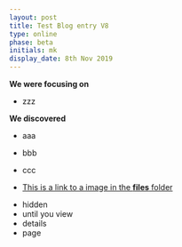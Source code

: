 ```yaml
---
layout: post
title: Test Blog entry V8
type: online
phase: beta
initials: mk
display_date: 8th Nov 2019
---
```


**We were focusing on**
- zzz



**We discovered**

- aaa
- bbb
- ccc

- [This is a link to a image in the **files** folder](/files/saltire.png)

<!--more-->

- hidden
- until you view
- details
- page
